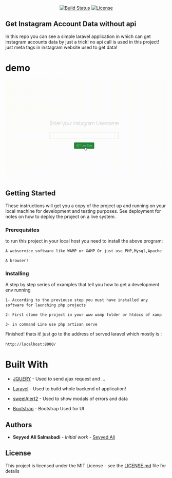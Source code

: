 
<p align="center">
<a href="https://github.com/salis77/Laravel-instagram-account-data-without-api"><img src="https://travis-ci.org/laravel/framework.svg" alt="Build Status"></a>
<a href="https://github.com/salis77/Laravel-instagram-account-data-without-api"><img src="https://poser.pugx.org/laravel/framework/license.svg" alt="License"></a>
</p>

## Get Instagram Account Data without api

In this repo you can see a simple laravel application in which can get instagram accounts data by just a trick!
no api call is used in this project!  just meta tags in instagram website used to get data!

# demo

![Get Instagram Account Data without api](insta.gif)



## Getting Started

These instructions will get you a copy of the project up and running on your local machine for development and testing purposes. See deployment for notes on how to deploy the project on a live system.

### Prerequisites

to run this project in your local host you need to install the above program:

```
A webservice software like WAMP or XAMP Or just use PHP,Mysql,Apache

```

```
A browser!
```


### Installing

A step by step series of examples that tell you how to get a development env running

```
1- According to the previouse step you must have installed any software for launching php projects
```

```
2- First clone the project in your www wamp folder or htdocs of xamp
```

```
3- in command Line use php artisan serve
```

Finished! thats it! just go to the address of served laravel which mostly is :

``
http://localhost:8000/
``

# Built With

* [JQUERY](https://github.com/jquery/jquery) - Used to send ajax request and ...

* [Laravel](https://github.com/laravel/laravel) - Used to build whole backend of application!

* [sweelAlert2](https://github.com/sweetalert2/sweetalert2) - Used to show modals of errors and data

* [Bootstrap](https://github.com/twbs/bootstrap) - Bootstrap Used for UI

## Authors

* **Seyyed Ali Salmabadi** - *Initial work* - [Seyyed Ali](https://github.com/salis77/)

## License

This project is licensed under the MIT License - see the [LICENSE.md](LICENSE.md) file for details

